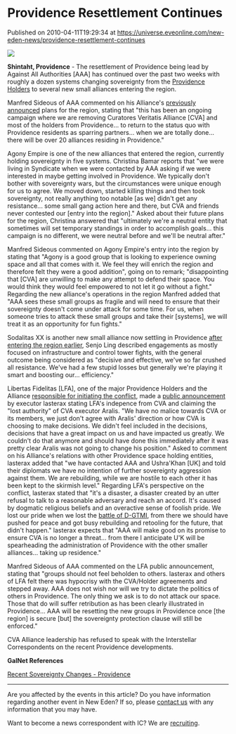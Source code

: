 # Providence Resettlement Continues
Published on 2010-04-11T19:29:34 at https://universe.eveonline.com/new-eden-news/providence-resettlement-continues

![](http://www.eve-ic.net/media/assets/icarticlebanner.png)  
  
 **Shintaht, Providence** \- The resettlement of Providence being lead by Against All Authorities [AAA] has continued over the past two weeks with roughly a dozen systems changing sovereignty from the [Providence Holders](http://www.eve-ic.net/media/igbd/igbd.php?article=3674) to several new small alliances entering the region.  
  
Manfred Sideous of AAA commented on his Alliance's [previously announced](http://www.eve-ic.net/media/igbd/igbd.php?article=3720) plans for the region, stating that "this has been an ongoing campaign where we are removing Curatores Veritatis Alliance [CVA] and most of the holders from Providence... to return to the status quo with Providence residents as sparring partners... when we are totally done... there will be over 20 alliances residing in Providence."  
  
Agony Empire is one of the new alliances that entered the region, currently holding sovereignty in five systems. Christina Bamar reports that "we were living in Syndicate when we were contacted by AAA asking if we were interested in maybe getting involved in Providence. We typically don't bother with sovereignty wars, but the circumstances were unique enough for us to agree. We moved down, started killing things and then took sovereignty, not really anything too notable [as we] didn't get any resistance... some small gang action here and there, but CVA and friends never contested our [entry into the region]." Asked about their future plans for the region, Christina answered that "ultimately we're a neutral entity that sometimes will set temporary standings in order to accomplish goals... this campaign is no different, we were neutral before and we'll be neutral after."  
  
Manfred Sideous commented on Agony Empire's entry into the region by stating that "Agony is a good group that is looking to experience owning space and all that comes with it. We feel they will enrich the region and therefore felt they were a good addition", going on to remark; "disappointing that [CVA] are unwilling to make any attempt to defend their space. You would think they would feel empowered to not let it go without a fight." Regarding the new alliance's operations in the region Manfred added that "AAA sees these small groups as fragile and will need to ensure that their sovereignty doesn't come under attack for some time. For us, when someone tries to attack these small groups and take their [systems], we will treat it as an opportunity for fun fights."  
  
Sodalitas XX is another new small alliance now settling in Providence [after entering the region earlier](http://www.eve-ic.net/media/igbd/igbd.php?article=3786), Senjo Ling described engagements as mostly focused on infrastructure and control tower fights, with the general outcome being considered as "decisive and effective, we've so far crushed all resistance. We've had a few stupid losses but generally we're playing it smart and boosting our... efficiency."  
  
Libertas Fidelitas [LFA], one of the major Providence Holders and the Alliance [responsible for initiating the conflict](http://www.eve-ic.net/media/igbd/igbd.php?article=3694), made a [public announcement](http://www.eveonline.com/ingameboard.asp?a=topic&threadID=1291064) by executor lasterax stating LFA's indepence from CVA and claiming the "lost authority" of CVA executor Aralis. "We have no malice towards CVA or its members, we just don't agree with Aralis' direction or how CVA is choosing to make decisions. We didn't feel included in the decisions, decisions that have a great impact on us and have impacted us greatly. We couldn't do that anymore and should have done this immediately after it was pretty clear Aralis was not going to change his position." Asked to comment on his Alliance's relations with other Providence space holding entities, lasterax added that "we have contacted AAA and Ushra'Khan [UK] and told their diplomats we have no intention of further sovereignty aggression against them. We are rebuilding, while we are hostile to each other it has been kept to the skirmish level." Regarding LFA's perspective on the conflict, lasterax stated that "it's a disaster, a disaster created by an utter refusal to talk to a reasonable adversary and reach an accord. It's caused by dogmatic religious beliefs and an overactive sense of foolish pride. We lost our pride when we lost the [battle of D-GTMI](http://www.eve-ic.net/media/igbd/igbd.php?article=3697), from there we should have pushed for peace and got busy rebuilding and retooling for the future, that didn't happen." lasterax expects that "AAA will make good on its promise to ensure CVA is no longer a threat... from there I anticipate U'K will be spearheading the administration of Providence with the other smaller alliances... taking up residence."  
  
Manfred Sideous of AAA commented on the LFA public announcement, stating that "groups should not feel beholden to others. lasterax and others of LFA felt there was hypocrisy with the CVA/Holder agreements and stepped away. AAA does not wish nor will we try to dictate the politics of others in Providence. The only thing we ask is to do not attack our space. Those that do will suffer retribution as has been clearly illustrated in Providence... AAA will be resetting the new groups in Providence once [the region] is secure [but] the sovereignty protection clause will still be enforced."  
  
CVA Alliance leadership has refused to speak with the Interstellar Correspondents on the recent Providence developments.

**GalNet References**

[Recent Sovereignty Changes - Providence](http://evemaps.dotlan.net/region/Providence/changes)

* * *

Are you affected by the events in this article? Do you have information regarding another event in New Eden? If so, please [contact us](http://www.eveonline.com/news.asp?a=submitrp) with any information that you may have.  
  
Want to become a news correspondent with IC? We are [recruiting](http://www.eveonline.com/isd.asp).
